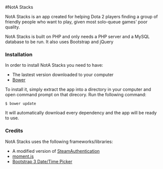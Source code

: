 #NotA Stacks

NotA Stacks is an app created for helping Dota 2 players finding a group of friendly people who want to play, given most solo-queue games' poor quality.

NotA Stacks is built on PHP and only needs a PHP server and a MySQL database to be run. It also uses Bootstrap and jQuery

### Installation

In order to install NotA Stacks you need to have:

* The lastest version downloaded to your computer
* [Bower](http://bower.io/)

To install it, simply extract the app into a directory in your computer and open command prompt on that direcory. Run the following command:

	$ bower update

It will automatically download every dependency and the app will be ready to use.

### Credits

NotA Stacks uses the following frameworks/libraries:

* A modified version of [SteamAuthentication](https://github.com/SmItH197/SteamAuthentication)
* [moment.js](http://momentjs.com/)
* [Bootstrap 3 Date/Time Picker](https://github.com/Eonasdan/bootstrap-datetimepicker)

